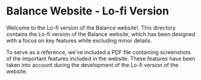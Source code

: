 # Balance Website - Lo-fi Version

Welcome to the Lo-fi version of the Balance website!. This directory contains the Lo-fi version of the Balance website, which has been designed with a focus on key features while excluding minor details. 

To serve as a reference, we've included a PDF file containing screenshots of the important features included in the website. These features have been taken into account during the development of the Lo-fi version of the website.
